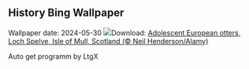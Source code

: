 ## History Bing Wallpaper
Wallpaper date: 2024-05-30
![](https://www.bing.com/th?id=OHR.MullOtter_EN-CA6618769900_UHD.jpg&w=1000)Download: [Adolescent European otters, Loch Spelve, Isle of Mull, Scotland (© Neil Henderson/Alamy)](https://www.bing.com/th?id=OHR.MullOtter_EN-CA6618769900_UHD.jpg)

Auto get programm by LtgX
